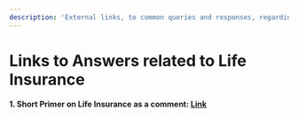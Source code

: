 ```yaml
---
description: 'External links, to common queries and responses, regarding term or life cover'
---
```


# Links to Answers related to Life Insurance

#### 1. Short Primer on Life Insurance as a comment: [Link](https://www.reddit.com/r/india/comments/1furmc/what_was_your_i_am_such_a_chutiya_moment/caent4u/)

